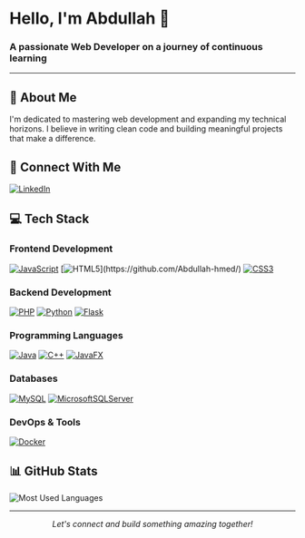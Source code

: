 # Hello, I'm Abdullah 👋

### A passionate Web Developer on a journey of continuous learning

---

## 🚀 About Me

I'm dedicated to mastering web development and expanding my technical horizons. I believe in writing clean code and building meaningful projects that make a difference.

## 🔗 Connect With Me
[![LinkedIn](https://img.shields.io/badge/LinkedIn-%230077B5.svg?logo=linkedin&logoColor=white)](https://linkedin.com/in/abdullah-ahmed-se/)

## 💻 Tech Stack

### Frontend Development
[![JavaScript](https://img.shields.io/badge/javascript-%23323330.svg?style=for-the-badge&logo=javascript&logoColor=%23F7DF1E)](https://github.com/Abdullah-hmed/#) 
[![HTML5](https://img.shields.io/badge/HTML5-1E2734?style=for-the-badge&logo=html5&logoColor=orange")](https://github.com/Abdullah-hmed/)
[![CSS3](https://img.shields.io/badge/css3-%231572B6.svg?style=for-the-badge&logo=css3&logoColor=white)](https://github.com/Abdullah-hmed/)

### Backend Development
[![PHP](https://img.shields.io/badge/php-%23777BB4.svg?style=for-the-badge&logo=php&logoColor=white)](https://github.com/Abdullah-hmed/) 
[![Python](https://img.shields.io/badge/python-3670A0?style=for-the-badge&logo=python&logoColor=ffdd54)](https://github.com/Abdullah-hmed/)
[![Flask](https://img.shields.io/badge/flask-%23000.svg?style=for-the-badge&logo=flask&logoColor=white)](https://github.com/Abdullah-hmed/)

### Programming Languages
[![Java](https://img.shields.io/badge/java-%23ED8B00.svg?style=for-the-badge&logo=openjdk&logoColor=white)](https://github.com/Abdullah-hmed/)
[![C++](https://img.shields.io/badge/c++-%2300599C.svg?style=for-the-badge&logo=c%2B%2B&logoColor=white)](https://github.com/Abdullah-hmed/)
[![JavaFX](https://img.shields.io/badge/javafx-%23ED8B00.svg?style=for-the-badge&logo=javafx&logoColor=white)](https://github.com/Abdullah-hmed/)

### Databases
[![MySQL](https://img.shields.io/badge/mysql-4479A1.svg?style=for-the-badge&logo=mysql&logoColor=white)](https://github.com/Abdullah-hmed/)
[![MicrosoftSQLServer](https://img.shields.io/badge/Microsoft%20SQL%20Server-CC2927?style=for-the-badge&logo=microsoft%20sql%20server&logoColor=white)](https://github.com/Abdullah-hmed/)

### DevOps & Tools
[![Docker](https://img.shields.io/badge/docker-%230db7ed.svg?style=for-the-badge&logo=docker&logoColor=white)](https://github.com/Abdullah-hmed/)

## 📊 GitHub Stats

![Most Used Languages](https://github-readme-stats.vercel.app/api/top-langs/?username=Abdullah-hmed&theme=radical&hide_border=true&include_all_commits=false&count_private=false&layout=compact)

---

<p align="center">
  <i>Let's connect and build something amazing together!</i>
</p>

</div>

